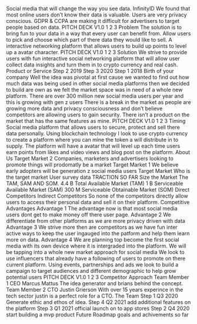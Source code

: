 Social media that will change the way you see data. InfinityID We found that most online users don’t know their data is valuable. 
Users are very privacy conscious. 
GDPR & CCPA are making it difficult for advertisers to target people based on data.
PITCH DECK V1.0 1 2 3 
Problem The solution is to bring fun to your data in a way that every user can benefit from. 
Allow users to pick and choose which part of there data they would like to sell.
A interactive networking platform that allows users to build up points to level up a avatar character. 
PITCH DECK V1.0 1 2 3 
Solution We strive to provide users with fun interactive social networking platform that will allow user collect data insights and turn them in to crypto currency and real cash. 
Product or Service 
Step 2 2019 Step 3 2020 
Step 1 2018 Birth of your company Well the idea was pivotal at first cause we wanted to find out how much data was being used in other social media platforms then we decided to build are own as we felt the market space was in need of a whole new platform. 
There are over 300 million new social media users per year and this is growing with gen z users 
There is a break in the market as people are growing more data and privacy consciousness and don’t believe competitors are allowing users to gain security. 
There isn’t a product on the market that has the same features as mine. 
PITCH DECK V1.0 1 2 3 
Timing Social media platform that allows users to secure, protect and sell there data personally. 
Using blockchain technology I look to use crypto currency to create a platform where you can mine the token a will distribute in to supply. 
The platform will have a avatar that will level up each time users earn points from likes and video views and blog post on the platform. 
About Us Target Market 2 Companies, marketers and advertisers looking to promote things will prodomatly be a market Target Market 1 We believe early adopters will be generation z social media users Target Market Who is the target market User survey data TRACTION SO FAR Size the Market The TAM, SAM AND SOM. 
4.4 B Total Available Market (TAM) 1 B Serviceable Available Market (SAM) 300 M Serviceable Obtainable Market (SOM) Direct Competitors Indirect Competitors So none of the competitors directly allow users to access their personal data and sell it on their platform. 
Competitive Advantages Advantage 1 The advantage now is that most social media users dont get to make money off there user page. Advantage 2 We differentiate from other platforms as we are more privacy driven with data Advantage 3 We strive more then are competitors as we have fun inter active ways to keep the user ingauged into the patform and help them learn more on data. Advantage 4 We are planning top become the first social media with its own device where it is intergraded into the platform. We will be tapping into a whole new market approach for social media We look to use influencers that already have a following of users to promote on there current platform. Using events, partnerships and ads we look to build a campaign to target audiences and different demographic to help grow potential users PITCH DECK V1.0 1 2 3 Competitor Approach Team Member 1 CEO Marcus Mattus The idea generator and brians behind the concept. Team Member 2 CTO Justin Grierson With over 15 years experince in the tech sector justin is a perfect role for a CTO. 
The Team Step 1 Q3 2020 Generate ethic and ethos of idea.
Step 4 Q2 2021 add additional features on the platform 
Step 3 Q1 2021 official launch on to app stores 
Step 2 Q4 2020 start building a mvp product Future Roadmap goals and achivements so far

